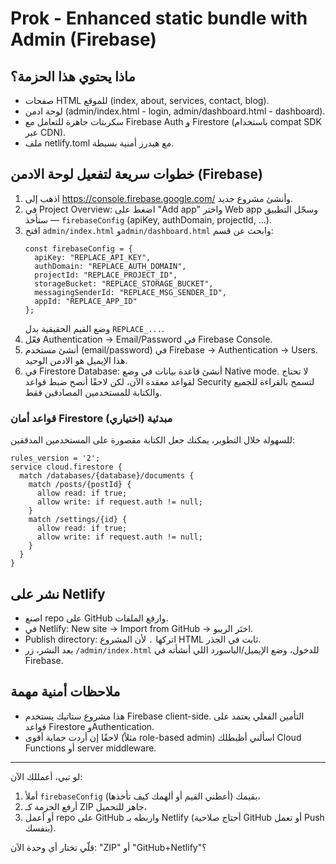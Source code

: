 # Prok - Enhanced static bundle with Admin (Firebase)

## ماذا يحتوي هذا الحزمة؟
- صفحات HTML للموقع (index, about, services, contact, blog).
- لوحة ادمن (admin/index.html - login, admin/dashboard.html - dashboard).
- سكربتات جاهزة للتعامل مع Firebase Auth و Firestore (باستخدام compat SDK عبر CDN).
- ملف netlify.toml مع هيدرز أمنية بسيطة.

## خطوات سريعة لتفعيل لوحة الادمن (Firebase)
1. اذهب إلى https://console.firebase.google.com/ وأنشئ مشروع جديد.
2. في Project Overview: اضغط على "Add app" واختر Web app وسجّل التطبيق — ستأخذ `firebaseConfig` (apiKey, authDomain, projectId, ...).
3. افتح `admin/index.html` و`admin/dashboard.html` وابحث عن قسم:
   ```
   const firebaseConfig = {
     apiKey: "REPLACE_API_KEY",
     authDomain: "REPLACE_AUTH_DOMAIN",
     projectId: "REPLACE_PROJECT_ID",
     storageBucket: "REPLACE_STORAGE_BUCKET",
     messagingSenderId: "REPLACE_MSG_SENDER_ID",
     appId: "REPLACE_APP_ID"
   };
   ```
   وضع القيم الحقيقية بدل `REPLACE_...`.
4. فعّل Authentication -> Email/Password في Firebase Console.
5. أنشئ مستخدم (email/password) في Firebase -> Authentication -> Users. هذا الإيميل هو الادمن الوحيد.
6. في Firestore Database: أنشئ قاعدة بيانات في وضع Native mode. لا تحتاج لقواعد معقدة الآن، لكن لاحقًا أنصح ضبط قواعد Security لتسمح بالقراءة للجميع والكتابة للمستخدمين المصادقين فقط.

### قواعد أمان Firestore مبدئية (اختياري)
للسهولة خلال التطوير، يمكنك جعل الكتابة مقصورة على المستخدمين المدققين:
```
rules_version = '2';
service cloud.firestore {
  match /databases/{database}/documents {
    match /posts/{postId} {
      allow read: if true;
      allow write: if request.auth != null;
    }
    match /settings/{id} {
      allow read: if true;
      allow write: if request.auth != null;
    }
  }
}
```

## نشر على Netlify
- اصنع repo على GitHub وارفع الملفات.
- في Netlify: New site -> Import from GitHub -> اختَر الريبو.
- Publish directory: اتركها `.` لأن المشروع HTML ثابت في الجذر.
- بعد النشر، زر `/admin/index.html` للدخول، وضع الإيميل/الباسورد اللي أنشأته في Firebase.

## ملاحظات أمنية مهمة
- هذا مشروع ستاتيك يستخدم Firebase client-side. التأمين الفعلي يعتمد على قواعد Firestore وAuthentication.
- لاحقًا إن أردت حماية أقوى (مثلاً role-based admin) اسألني أظبطلك Cloud Functions أو server middleware.

---
لو تبي، أعمللك الآن:
1) أملأ `firebaseConfig` بقيمك (أعطني القيم أو ألهمك كيف تأخذها)،
2) أرفع الحزمة كـ ZIP جاهز للتحميل،
3) أو أعمل repo على GitHub واربطه بـ Netlify (أحتاج صلاحية GitHub أو تعمل Push بنفسك).

قلّي تختار أي وحدة الآن: "ZIP" أو "GitHub+Netlify"؟
